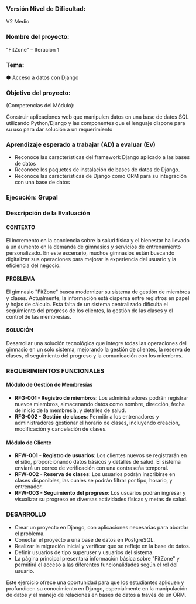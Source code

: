 
### Versión Nivel de Dificultad:
V2 Medio

### Nombre del proyecto:
"FitZone" – Iteración 1

### Tema:
● Acceso a datos con Django

### Objetivo del proyecto:
(Competencias del Módulo):

Construir aplicaciones web que manipulen datos en una base de datos SQL utilizando Python/Django y las componentes que el lenguaje dispone para su uso para dar solución a un requerimiento

### Aprendizaje esperado a trabajar (AD) a evaluar (Ev)

- Reconoce las características del framework Django aplicado a las bases de datos
- Reconoce los paquetes de instalación de bases de datos de Django.
- Reconoce las características de Django como ORM para su integración con una base de datos

### Ejecución: Grupal

### Descripción de la Evaluación
#### CONTEXTO
El incremento en la conciencia sobre la salud física y el bienestar ha llevado a un aumento en la demanda de gimnasios y servicios de entrenamiento personalizado. En este escenario, muchos gimnasios están buscando digitalizar sus operaciones para mejorar la experiencia del usuario y la eficiencia del negocio.

#### PROBLEMA
El gimnasio "FitZone" busca modernizar su sistema de gestión de miembros y clases. Actualmente, la información está dispersa entre registros en papel y hojas de cálculo. Esta falta de un sistema centralizado dificulta el seguimiento del progreso de los clientes, la gestión de las clases y el control de las membresías.

#### SOLUCIÓN
Desarrollar una solución tecnológica que integre todas las operaciones del gimnasio en un solo sistema, mejorando la gestión de clientes, la reserva de clases, el seguimiento del progreso y la comunicación con los miembros.

### REQUERIMIENTOS FUNCIONALES
#### Módulo de Gestión de Membresías
- **RFG-001 - Registro de miembros**: Los administradores podrán registrar nuevos miembros, almacenando datos como nombre, dirección, fecha de inicio de la membresía, y detalles de salud.
- **RFG-002 - Gestión de clases**: Permitir a los entrenadores y administradores gestionar el horario de clases, incluyendo creación, modificación y cancelación de clases.

#### Módulo de Cliente
- **RFW-001 - Registro de usuarios**: Los clientes nuevos se registrarán en el sitio, proporcionando datos básicos y detalles de salud. El sistema enviará un correo de verificación con una contraseña temporal.
- **RFW-002 - Reserva de clases**: Los usuarios podrán inscribirse en clases disponibles, las cuales se podrán filtrar por tipo, horario, y entrenador.
- **RFW-003 - Seguimiento del progreso**: Los usuarios podrán ingresar y visualizar su progreso en diversas actividades físicas y metas de salud.

### DESARROLLO
- Crear un proyecto en Django, con aplicaciones necesarias para abordar el problema.
- Conectar el proyecto a una base de datos en PostgreSQL.
- Realizar la migración inicial y verificar que se refleje en la base de datos.
- Definir usuarios de tipo superuser y usuarios del sistema.
- La página principal presentará información básica sobre "FitZone" y permitirá el acceso a las diferentes funcionalidades según el rol del usuario.

Este ejercicio ofrece una oportunidad para que los estudiantes apliquen y profundicen su conocimiento en Django, especialmente en la manipulación de datos y el manejo de relaciones en bases de datos a través de un ORM.